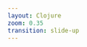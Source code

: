 ```yaml
---
layout: Clojure
zoom: 0.35
transition: slide-up
---
```


<template v-slot:header>

# Clojure helpers and Macros -> [Refer](https://clojure.org/guides/learn/clojure)

</template>

<template v-slot:left>

# macro

1. What is a `macro`?

> _macros are functions that take code and produce code_

```clojure
(defmacro twice-fn
  "I return a new function who will call the function twice"
  [fn-to-call]
  `(fn []
    (~fn-to-call (~fn-to-call))))
```

2. What is an `keyword`?

> `keyword` is a `function` and also `value` in clojure which is widely used with `hash-map` for `key`
thus we can extract them without `get` function

```clojure
(def hanuman-kind {:hit-song "Big Dawgs"
                   :liked "10million"})

(get hanuman-kind :hit-song) ;; => "Big Dawgs"

(:hit-song hanuman-kind) ;; => "Big Dawgs"

;; similar to `get` its null safe

(:Hit-song hanuman-kind) ;; => nil
(get hanuman-kind :Hit-song) ;; => nil
```

3. `namespaced-keys`

> namespaced-keys are keywords associated with `namespace`

```clojure
(ns universe
  (:require [milky-way :as mway]))

(def milky-way :milky-way) ;; regular keyword

(defn get-mikly-way-planets
  []
  ms/planets)

(-> (get-mikly-way-planets)
    println)

;; => #{:milky-way/mercury :milky-way/venus :milky-way/earth :milky-way/mars ....}
```

```clojure
(ns milky-way)

(def planets
  #{::mercury ;; namespaced-keys
    ::venus   ;; ::<keyword-name> means <current-namespace>/<keyword-name>
    ::earth   ;; => :milky-way/earth
    ::mars    ;; => :milky-way/mars
    ::jupiter ::saturn ::uranus ::neptune})

(def planets-map
 {::mercury "mercury"
  ::venus   "venus"
  ::earth   "earth"
  ::mars    "mars"
  ::jupiter "jupiter"
  ::saturn  "saturn"
  ::uranus  "uranus"
  ::neptune "neptune"})
```

3.1 destructuring `namespaced-keys`

```clojure
(ns destruct-ns-keys
  (:require [milky-way :as mway]))

(let [{:milky-way/keys [mercury
                        venus
                        earth
                        mars]} mway/planets-map]
  (println mercury "," venus "," earth "," mars)) ;; => mercury,venus,earth,mars
```

</template>

<template v-slot:right>

# threading macros

> _Threading macros, also known as arrow macros, convert nested function calls into a linear flow of function calls, improving readability._

So by default with `lisp` we might endup with `paranthesis-hell` and makes it touch to reable
i.e.,

```clojure
(function-4 (function-3 (function-2 (function-1))))
```

here :point_up: we read from `right -> left` meaning function-1 => function-2 => function-3 => function-4

So to achieve the same we can make use of _threading-macros_ called `->` and `->>`, the difference between is that
`->` will pass the output of `fn` as the _first argument_ for the next function
`->>` will pass the output of `fn` as the _last argument)_ for the next function

```clojure
(-> (function-1)
    (function-2)
    (function-3)
    (function-4)))
```

So  ☝️  is more readable using _threading-macros_

# destructuring

> _destructuring is process of extracting information from variable possible `collection` in `clojure` directly while initialization_

```clojure
(def list-of-nums [1 2 3 4])

(let [num-one (first list-of-nums)
      num-two (second list-of-nums)]
  (+ num-one num-two) ;; => 3
  (inc num-one)) ;; => 2

;; destructuring

(let [[num-one num-two] list-of-nums]
  (+ num-one num-two) ;; => 3
  (inc num-one)) ;; => 1

;; this applies for `hash-map` as well using `keys` / `or` / `as`

(def user-harry-potter {:name "harry potter"
                        :age 12
                        :school "hogwarts"})

(let [harry-name (get user-harry-potter :name)
      age        (get user-harry-potter :age)
      schoool    (get user-harry-potter :school)]
  (println "Hi I am " harry-name " I am " age " yrs old, I study at " school)) ;; Hi I am harry potter I am 12 yrs old, I study at hogwarts

;; destructuring

(let [{:keys [age school] harry-name :name} user-harry-potter]
  (println "Hi I am " harry-name " I am " age " yrs old, I study at " school)) ;; Hi I am harry potter I am 12 yrs old, I study at hogwarts

;; we can populate values with default while destructuring
(let [{:keys [age school
              salutation]
       harry-name :name ;; for key called name store the value inside harry-name variable
       :or {salutation "Master."}
       :as harry-potter} user-harry-potter]
  (println "Hi I am " salutation harry-name " I am " age " yrs old, I study at " school)) ;; Hi I am Master.harry potter I am 12 yrs old, I study at hogwarts
```

</template>
